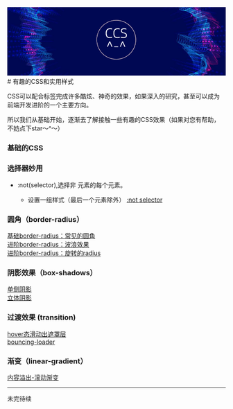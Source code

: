 <div align=center><img src='./image/logo.png'/></div>
# 有趣的CSS和实用样式

CSS可以配合标签完成许多酷炫、神奇的效果，如果深入的研究，甚至可以成为前端开发进阶的一个主要方向。

所以我们从基础开始，逐渐去了解接触一些有趣的CSS效果（如果对您有帮助，不妨点下star～^～）


### 基础的CSS

### 选择器妙用
* :not(selector),选择非 <selector> 元素的每个元素。
  * 设置一组样式（最后一个元素除外） [:not selector](https://webbj97.github.io/Interesting-CSS/CSS3/selector/not.html)

### 圆角（border-radius）
[基础border-radius：常见的圆角](https://webbj97.github.io/Interesting-CSS/CSS3/radius/radius.html)  
[进阶border-radius：波浪效果](https://webbj97.github.io/Interesting-CSS/CSS3/radius/radius-wave.html)  
[进阶border-radius：旋转的radius](https://webbj97.github.io/Interesting-CSS/CSS3/radius/radius-rotote.html)  

### 阴影效果（box-shadows）
[单侧阴影](https://webbj97.github.io/Interesting-CSS/CSS3/shadow/one.html)  
[立体阴影](https://webbj97.github.io/Interesting-CSS/CSS3/shadow/two.html)  

### 过渡效果 (transition)
[hover态滑动出遮罩层](https://webbj97.github.io/Interesting-CSS/CSS3/transition/one.html)  
[bouncing-loader](https://webbj97.github.io/Interesting-CSS/CSS3/animation/loading/bouncing.html)  

### 渐变（linear-gradient）

[内容溢出-滚动渐变](https://webbj97.github.io/Interesting-CSS/CSS3/linear/overflow-scroll-gradient.html)  

---
未完待续
